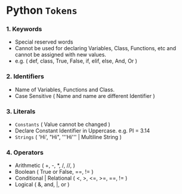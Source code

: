 # Python `Tokens`

### 1. Keywords
- Special reserved words  
- Cannot be used for declaring Variables, Class, Functions, etc and cannot be assigned with new values.
- e.g. ( def, class, True, False, if, elif, else, And, Or )

### 2. Identifiers
- Name of Variables, Functions and Class.
- Case Sensitive ( Name and name are different Identifier )

### 3. Literals 
- `Constants` ( Value cannot be changed ) 
- Declare Constant Identifier in Uppercase. e.g. PI = 3.14 
- `Strings` ( 'Hi', "Hi", '''Hi''' | Multiline String )

### 4. Operators 
- Arithmetic ( +, -, *, /, //,  )
- Boolean ( True or False, ==, != )
- Conditional | Relational ( <, >, <=, >=, ==, != )
- Logical ( &, and, |, or )
